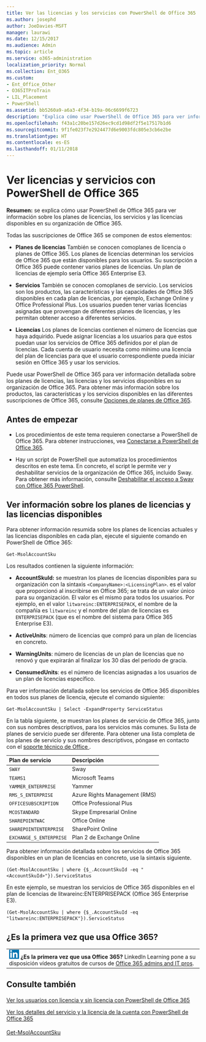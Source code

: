 ```yaml
---
title: Ver las licencias y los servicios con PowerShell de Office 365
ms.author: josephd
author: JoeDavies-MSFT
manager: laurawi
ms.date: 12/15/2017
ms.audience: Admin
ms.topic: article
ms.service: o365-administration
localization_priority: Normal
ms.collection: Ent_O365
ms.custom:
- Ent_Office_Other
- O365ITProTrain
- LIL_Placement
- PowerShell
ms.assetid: bb5260a9-a6a3-4f34-b19a-06c6699f6723
description: "Explica cómo usar PowerShell de Office 365 para ver información sobre los planes de licencias, los servicios y las licencias disponibles en su organización de Office 365."
ms.openlocfilehash: f43a1c20be157d26ec9cd1d98df2f5e17517b1d6
ms.sourcegitcommit: 9f1fe023f7e2924477d6e9003fdc805e3cb6e2be
ms.translationtype: HT
ms.contentlocale: es-ES
ms.lasthandoff: 01/11/2018
---
```

# <a name="view-licenses-and-services-with-office-365-powershell"></a>Ver licencias y servicios con PowerShell de Office 365

**Resumen:** se explica cómo usar PowerShell de Office 365 para ver información sobre los planes de licencias, los servicios y las licencias disponibles en su organización de Office 365.
  
Todas las suscripciones de Office 365 se componen de estos elementos:
- **Planes de licencias** También se conocen comoplanes de licencia o planes de Office 365. Los planes de licencias determinan los servicios de Office 365 que están disponibles para los usuarios. Su suscripción a Office 365 puede contener varios planes de licencias. Un plan de licencias de ejemplo sería Office 365 Enterprise E3.
    
- **Servicios** También se conocen comoplanes de servicio. Los servicios son los productos, las características y las capacidades de Office 365 disponibles en cada plan de licencias, por ejemplo, Exchange Online y Office Professional Plus. Los usuarios pueden tener varias licencias asignadas que provengan de diferentes planes de licencias, y les permitan obtener acceso a diferentes servicios.
    
- **Licencias** Los planes de licencias contienen el número de licencias que haya adquirido. Puede asignar licencias a los usuarios para que estos puedan usar los servicios de Office 365 definidos por el plan de licencias. Cada cuenta de usuario necesita como mínimo una licencia del plan de licencias para que el usuario correspondiente pueda iniciar sesión en Office 365 y usar los servicios.
    
Puede usar PowerShell de Office 365 para ver información detallada sobre los planes de licencias, las licencias y los servicios disponibles en su organización de Office 365. Para obtener más información sobre los productos, las características y los servicios disponibles en las diferentes suscripciones de Office 365, consulte [Opciones de planes de Office 365](https://go.microsoft.com/fwlink/p/?LinkId=691147).
## <a name="before-you-begin"></a>Antes de empezar
<a name="RTT"> </a>

- Los procedimientos de este tema requieren conectarse a PowerShell de Office 365. Para obtener instrucciones, vea [Conectarse a PowerShell de Office 365](connect-to-office-365-powershell.md).
    
- Hay un script de PowerShell que automatiza los procedimientos descritos en este tema. En concreto, el script le permite ver y deshabilitar servicios de la organización de Office 365, incluido Sway. Para obtener más información, consulte [Deshabilitar el acceso a Sway con Office 365 PowerShell](disable-access-to-sway-with-office-365-powershell.md).
    
## <a name="view-information-about-licensing-plans-and-the-available-licenses"></a>Ver información sobre los planes de licencias y las licencias disponibles
<a name="ShortVersion"> </a>

Para obtener información resumida sobre los planes de licencias actuales y las licencias disponibles en cada plan, ejecute el siguiente comando en PowerShell de Office 365:
  
```
Get-MsolAccountSku
```

Los resultados contienen la siguiente información:
  
- **AccountSkuId:** se muestran los planes de licencias disponibles para su organización con la sintaxis `<CompanyName>:<LicensingPlan>`. _<CompanyName>_ es el valor que proporcionó al inscribirse en Office 365; se trata de un valor único para su organización. El valor _<LicensingPlan>_ es el mismo para todos los usuarios. Por ejemplo, en el valor `litwareinc:ENTERPRISEPACK`, el nombre de la compañía es `litwareinc` y el nombre del plan de licencias es `ENTERPRISEPACK` (que es el nombre del sistema para Office 365 Enterprise E3).
    
- **ActiveUnits**: número de licencias que compró para un plan de licencias en concreto.
    
- **WarningUnits**: número de licencias de un plan de licencias que no renovó y que expirarán al finalizar los 30 días del período de gracia.
    
- **ConsumedUnits**: es el número de licencias asignadas a los usuarios de un plan de licencias específico.
    
Para ver información detallada sobre los servicios de Office 365 disponibles en todos sus planes de licencia, ejecute el comando siguiente:
  
```
Get-MsolAccountSku | Select -ExpandProperty ServiceStatus
```

En la tabla siguiente, se muestran los planes de servicio de Office 365, junto con sus nombres descriptivos, para los servicios más comunes. Su lista de planes de servicio puede ser diferente. Para obtener una lista completa de los planes de servicio y sus nombres descriptivos, póngase en contacto con el [soporte técnico de Office ]((https://support.office.com/home/contact)).
  
|****Plan de servicio****|****Descripción****|
|:-----|:-----|
| `SWAY` <br/> |Sway  <br/> |
| `TEAMS1` <br/> |Microsoft Teams  <br/> |
| `YAMMER_ENTERPRISE` <br/> |Yammer  <br/> |
| `RMS_S_ENTERPRISE` <br/> |Azure Rights Management (RMS)  <br/> |
| `OFFICESUBSCRIPTION` <br/> |Office Professional Plus  <br/> |
| `MCOSTANDARD` <br/> |Skype Empresarial Online  <br/> |
| `SHAREPOINTWAC` <br/> |Office Online  <br/> |
| `SHAREPOINTENTERPRISE` <br/> |SharePoint Online  <br/> |
| `EXCHANGE_S_ENTERPRISE` <br/> |Plan 2 de Exchange Online  <br/> |
   
Para obtener información detallada sobre los servicios de Office 365 disponibles en un plan de licencias en concreto, use la sintaxis siguiente.
  
```
(Get-MsolAccountSku | where {$_.AccountSkuId -eq " <AccountSkuId>"}).ServiceStatus
```

En este ejemplo, se muestran los servicios de Office 365 disponibles en el plan de licencias de litwareinc:ENTERPRISEPACK (Office 365 Enterprise E3).
  
```
(Get-MsolAccountSku | where {$_.AccountSkuId -eq "litwareinc:ENTERPRISEPACK"}).ServiceStatus
```

## <a name="new-to-office-365"></a>¿Es la primera vez que usa Office 365?
<a name="ShortVersion"> </a>

||
|:-----|
|![El icono reducido de LinkedIn Learning](images/d547e1cb-7c66-422b-85be-7e7db2a9cf97.png) **¿Es la primera vez que usa Office 365?**         LinkedIn Learning pone a su disposición vídeos gratuitos de cursos de [Office 365 admins and IT pros]((https://support.office.com/article/Office-365-admin-and-IT-pro-courses-68cc9b95-0bdc-491e-a81f-ee70b3ec63c5)). |
   
## <a name="see-also"></a>Consulte también
<a name="ShortVersion"> </a>

#### 

[Ver los usuarios con licencia y sin licencia con PowerShell de Office 365](view-licensed-and-unlicensed-users-with-office-365-powershell.md)
  
[Ver los detalles del servicio y la licencia de la cuenta con PowerShell de Office 365](view-account-license-and-service-details-with-office-365-powershell.md)
#### 

[Get-MsolAccountSku](https://go.microsoft.com/fwlink/p/?LinkId=691549)

